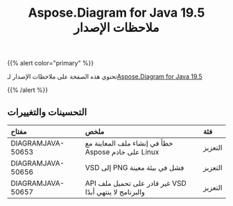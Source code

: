 ﻿---
title: Aspose.Diagram for Java 19.5 ملاحظات الإصدار
type: docs
weight: 80
url: /ar/java/aspose-diagram-for-java-19-5-release-notes/
---
{{% alert color="primary" %}} 

تحتوي هذه الصفحة على ملاحظات الإصدار لـ[Aspose.Diagram for Java 19.5](https://docs.aspose.com/diagram/java/aspose-diagram-for-java-19-5-release-notes/)

{{% /alert %}} 
## **التحسينات والتغييرات**

|**مفتاح**|**ملخص**|**فئة**|
|:- |:- |:- |
|DIAGRAMJAVA-50653|خطأ في إنشاء ملف المعاينة مع Aspose على خادم Linux|التعزيز|
|DIAGRAMJAVA-50656|VSD إلى PNG فشل في بيئة معينة|التعزيز|
|DIAGRAMJAVA-50657|API غير قادر على تحميل ملف VSD والبرنامج لا ينتهي أبدًا|التعزيز|

